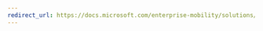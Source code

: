 ```yaml
---
redirect_url: https://docs.microsoft.com/enterprise-mobility/solutions/fasttrack-how-to-enroll-in-mfa
---
```

